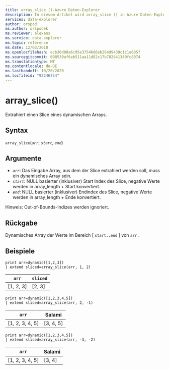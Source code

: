 ```yaml
---
title: array_slice ()-Azure Daten-Explorer
description: In diesem Artikel wird array_slice () in Azure Daten-Explorer beschrieben.
services: data-explorer
author: orspod
ms.author: orspodek
ms.reviewer: alexans
ms.service: data-explorer
ms.topic: reference
ms.date: 12/03/2018
ms.openlocfilehash: ecb30d00a6c95e3754686eb264d9439c1c1e605f
ms.sourcegitcommit: 608539af6ab511aa11d82c17b782641340fc8974
ms.translationtype: MT
ms.contentlocale: de-DE
ms.lasthandoff: 10/20/2020
ms.locfileid: "92246754"
---
```

# <a name="array_slice"></a>array_slice()

Extrahiert einen Slice eines dynamischen Arrays.

## <a name="syntax"></a>Syntax

`array_slice`(*`arr`*, *`start`*, *`end`*)

## <a name="arguments"></a>Argumente

* *`arr`*: Das Eingabe Array, aus dem der Slice extrahiert werden soll, muss ein dynamisches Array sein.
* *`start`*: NULL basierter (inklusiver) Start Index des Slice, negative Werte werden in array_length + Start konvertiert.
* *`end`*: NULL basierter (inklusiver) Endindex des Slice, negative Werte werden in array_length + Ende konvertiert.

Hinweis: Out-of-Bounds-Indizes werden ignoriert.

## <a name="returns"></a>Rückgabe

Dynamisches Array der Werte im Bereich [ `start..end` ] von `arr` .

## <a name="examples"></a>Beispiele

<!-- csl: https://help.kusto.windows.net:443/Samples -->
```kusto
print arr=dynamic([1,2,3]) 
| extend sliced=array_slice(arr, 1, 2)
```
|`arr`|`sliced`|
|---|---|
|[1, 2, 3]|[2, 3]|

<!-- csl: https://help.kusto.windows.net:443/Samples -->
```kusto
print arr=dynamic([1,2,3,4,5]) 
| extend sliced=array_slice(arr, 2, -1)
```
|`arr`|Salami|
|---|---|
|[1, 2, 3, 4, 5]|[3, 4, 5]|

<!-- csl: https://help.kusto.windows.net:443/Samples -->
```kusto
print arr=dynamic([1,2,3,4,5]) 
| extend sliced=array_slice(arr, -3, -2)
```
|`arr`|Salami|
|---|---|
|[1, 2, 3, 4, 5]|[3, 4]|
